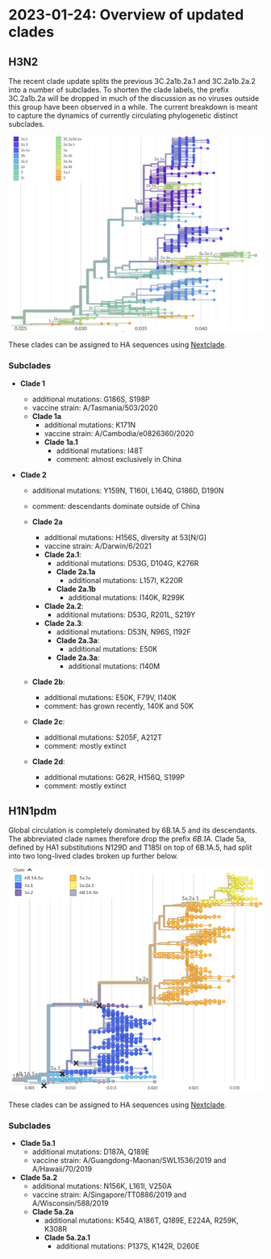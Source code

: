 # 2023-01-24: Overview of updated clades

## H3N2

The recent clade update splits the previous 3C.2a1b.2a.1 and 3C.2a1b.2a.2 into a number of subclades.
To shorten the clade labels, the prefix 3C.2a1b.2a will be dropped in much of the discussion as no viruses outside this group have been observed in a while.
The current breakdown is meant to capture the dynamics of currently circulating phylogenetic distinct subclades.

![overview_h3n2](figures/2023-01_h3n2_overview.png)

These clades can be assigned to HA sequences using [Nextclade](https://clades.nextstrain.org/?dataset-name=flu_h3n2_ha).

### Subclades

 * **Clade 1**
    * additional mutations: G186S, S198P
    * vaccine strain: A/Tasmania/503/2020
    * **Clade 1a**
        * additional mutations: K171N
        * vaccine strain: A/Cambodia/e0826360/2020
        * **Clade 1a.1**
            * additional mutations: I48T
            * comment: almost exclusively in China

 * **Clade 2**
    * additional mutations: Y159N, T160I, L164Q, G186D, D190N
    * comment: descendants dominate outside of China

    * **Clade 2a**
        * additional mutations: H156S, diversity at 53[N/G]
        * vaccine strain: A/Darwin/6/2021
        * **Clade 2a.1**:
            * additional mutations: D53G, D104G, K276R
            * **Clade 2a.1a**
                * additional mutations: L157I, K220R
            * **Clade 2a.1b**
                * additional mutations: I140K, R299K
        * **Clade 2a.2**:
            * additional mutations: D53G, R201L, S219Y
        * **Clade 2a.3**:
            * additional mutations: D53N, N96S, I192F
            * **Clade 2a.3a**:
                * additional mutations: E50K
            * **Clade 2a.3a**:
                * additional mutations: I140M
    * **Clade 2b**:
        * additional mutations: E50K, F79V, I140K
        * comment: has grown recently, 140K and 50K
    * **Clade 2c**:
        * additional mutations: S205F, A212T
        * comment: mostly extinct
    * **Clade 2d**:
        * additional mutations: G62R, H156Q, S199P
        * comment: mostly extinct

## H1N1pdm

Global circulation is completely dominated by 6B.1A.5 and its descendants. The abbreviated clade names therefore drop the prefix _6B.1A_.
Clade 5a, defined by HA1 substitutions N129D and T185I on top of 6B.1A.5, had split into two long-lived clades broken up further below.

![overview_h1n1pdm](figures/2023-01_h1n1pdm_overview.png)

These clades can be assigned to HA sequences using [Nextclade](https://clades.nextstrain.org/?dataset-name=flu_h1n1pdm_ha).


### Subclades

 * **Clade 5a.1**
    * additional mutations: D187A, Q189E
    * vaccine strain: A/Guangdong-Maonan/SWL1536/2019 and A/Hawaii/70/2019
 * **Clade 5a.2**
    * additional mutations: N156K, L161I, V250A
    * vaccine strain: A/Singapore/TT0886/2019 and A/Wisconsin/588/2019
    * **Clade 5a.2a**
        * additional mutations: K54Q, A186T, Q189E,  E224A, R259K, K308R
        * **Clade 5a.2a.1**
            * additional mutations: P137S, K142R, D260E





